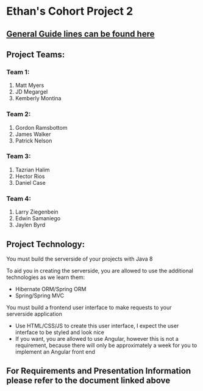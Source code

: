 # Ethan's Cohort Project 2

## [General Guide lines can be found here](./Curated%20Project%202%20-%20Ecommerce%20-%20Outline.pdf)

## Project Teams:

### Team 1: 

1. Matt Myers
2. JD Megargel
3. Kemberly Montina

### Team 2:

1. Gordon Ramsbottom
3. James Walker
4. Patrick Nelson

### Team 3:

1. Tazrian Halim
2. Hector Rios
3. Daniel Case

### Team 4:

1. Larry Ziegenbein
3. Edwin Samaniego
4. Jaylen Byrd

## Project Technology:

You must build the serverside of your projects with Java 8

To aid you in creating the serverside, you are allowed to use the additional technologies as we learn them:
- Hibernate ORM/Spring ORM
- Spring/Spring MVC

You must build a frontend user interface to make requests to your serverside application
- Use HTML/CSS/JS to create this user interface, I expect the user interface to be styled and look nice
- If you want, you are allowed to use Angular, however this is not a requirement, because there will only be approximately a week for you to implement an Angular front end

## For Requirements and Presentation Information please refer to the document linked above 